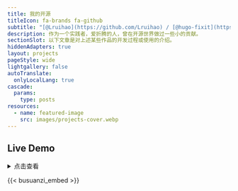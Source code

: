```yaml
---
title: 我的开源
titleIcon: fa-brands fa-github
subtitle: "[@Lruihao](https://github.com/Lruihao) / [@hugo-fixit](https://github.com/hugo-fixit)"
description: 作为一个实践者，爱折腾的人，曾在开源世界做过一些小的贡献。
sectionSlot: 以下文章是对上述某些作品的开发过程或使用的介绍。
hiddenAdapters: true
layout: projects
pageStyle: wide
lightgallery: false
autoTranslate:
  onlyLocalLang: true
cascade:
  params:
    type: posts
resources:
  - name: featured-image
    src: images/projects-cover.webp
---
```


## Live Demo

<details>

<summary>点击查看</summary>

### Hugo

- [Hugo FixIt](https://fixit.lruihao.cn/)

### Tools

- [CoverView](https://coverview.lruihao.cn/)
- [Vercel API Proxy](https://api.lruihao.cn/)
- [MMT webfont package](https://lruihao.github.io/mmt-webfont/)
- [&lt;caniuse-embed&gt; Element](https://lruihao.github.io/caniuse-embed-element/)
- [el-table-sticky](https://lruihao.github.io/el-table-sticky/)

### Others

- [HTML/CSS/JS demo](https://lruihao.github.io/html-demo)
- [Vue2 demo](https://lruihao.github.io/vue-el-demo)
- [cos-album](https://img-1256932288.cos-website.ap-chengdu.myqcloud.com/)
- [实习期作业](https://lruihao.github.io/HW/)

</details>

{{< busuanzi_embed >}}
